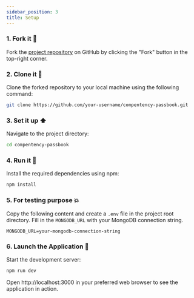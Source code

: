 ```yaml
---
sidebar_position: 3
title: Setup
---
```


### 1. Fork it :fork_and_knife:
Fork the [project repository](https://github.com/Sumitmaithani/competency-passbook) on GitHub by clicking the "Fork" button in the top-right corner.

### 2. Clone it :busts_in_silhouette:
Clone the forked repository to your local machine using the following command:
```bash
git clone https://github.com/your-username/compentency-passbook.git
```

### 3. Set it up :arrow_up:
Navigate to the project directory:
```bash
cd compentency-passbook
```

### 4. Run it :checkered_flag:
Install the required dependencies using npm:
```bash
npm install
```

### 5. For testing purpose 💥
Copy the following content and create a `.env` file in the project root directory. Fill in the `MONGODB_URL` with your MongoDB connection string.
```env
MONGODB_URL=your-mongodb-connection-string
```

### 6. Launch the Application 🚀
Start the development server:
```bash
npm run dev
```

Open http://localhost:3000 in your preferred web browser to see the application in action.